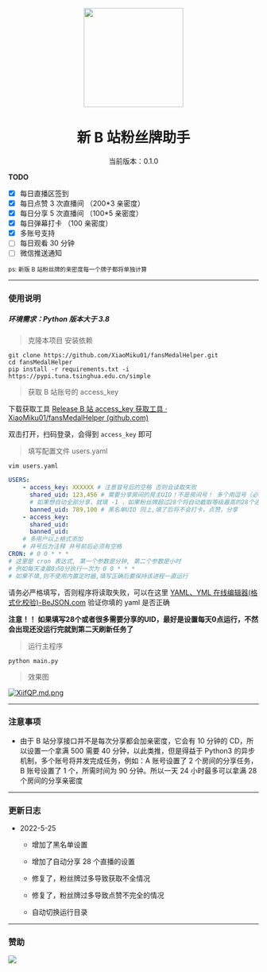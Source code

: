 <p align="center">
  <img src="https://s1.ax1x.com/2022/05/24/XPx1tx.png" width="200" height="200" alt="">
</p>
<div align="center">
<h1> 新 B 站粉丝牌助手
</h1>
<p>当前版本：0.1.0</p>
 </div>

**TODO**

-   [x] 每日直播区签到
-   [x] 每日点赞 3 次直播间 （200\*3 亲密度）
-   [x] 每日分享 5 次直播间 （100\*5 亲密度）
-   [x] 每日弹幕打卡 （100 亲密度）
-   [x] 多账号支持
-   [ ] 每日观看 30 分钟
-   [ ] 微信推送通知

<small>ps: 新版 B 站粉丝牌的亲密度每一个牌子都将单独计算  </small>

---

### 使用说明

##### 环境需求：Python 版本大于 3.8

> 克隆本项目 安装依赖

```shell
git clone https://github.com/XiaoMiku01/fansMedalHelper.git
cd fansMedalHelper
pip install -r requirements.txt -i https://pypi.tuna.tsinghua.edu.cn/simple
```

> 获取 B 站账号的 access_key

下载获取工具 [Release B 站 access_key 获取工具 · XiaoMiku01/fansMedalHelper (github.com)](https://github.com/XiaoMiku01/fansMedalHelper/releases/tag/logintool)

双击打开，扫码登录，会得到 `access_key` 即可

> 填写配置文件 users.yaml

```shell
vim users.yaml
```

```yaml
USERS:
    - access_key: XXXXXX # 注意冒号后的空格 否则会读取失败
      shared_uid: 123,456 # 需要分享房间的房主UID！不是房间号！ 多个用逗号（必须是英文逗号！！）分隔,最多28个
      # 如果想自动全部分享，就填 -1 ，如果粉丝牌超过28个将自动截取等级最高的28个进行分享
      banned_uid: 789,100 # 黑名单UID 同上,填了后将不会打卡，点赞，分享
    - access_key:
      shared_uid:
      banned_uid:
    # 多用户以上格式添加
    # 井号后为注释 井号前后必须有空格
CRON: # 0 0 * * *
# 这里是 cron 表达式, 第一个参数是分钟, 第二个参数是小时
# 例如每天凌晨0点0分执行一次为 0 0 * * *
# 如果不填,则不使用内置定时器,填写正确后要保持该进程一直运行

```

请务必严格填写，否则程序将读取失败，可以在这里 [YAML、YML 在线编辑器(格式化校验)-BeJSON.com](https://www.bejson.com/validators/yaml_editor/) 验证你填的 yaml 是否正确  

**注意！！ 如果填写28个或者很多需要分享的UID，最好是设置每天0点运行，不然会出现还没运行完就到第二天刷新任务了**

> 运行主程序

```shell
python main.py
```

> 效果图

[![XiifQP.md.png](https://s1.ax1x.com/2022/05/24/XiifQP.md.png)](https://imgtu.com/i/XiifQP)

---

### 注意事项

-   由于 B 站分享接口并不是每次分享都会加亲密度，它会有 10 分钟的 CD，所以设置一个拿满 500 需要 40 分钟，以此类推，但是得益于 Python3 的异步机制，多个账号将并发完成任务，例如：A 账号设置了 2 个房间的分享任务，B 账号设置了 1 个，所需时间为 90 分钟。所以一天 24 小时最多可以拿满 28 个房间的分享亲密度

---

### 更新日志

- 2022-5-25

  - 增加了黑名单设置

    

  -   增加了自动分享 28 个直播的设置
  -   修复了，粉丝牌过多导致获取不全情况
  -   修复了，粉丝牌过多导致点赞不完全的情况
  -   自动切换运行目录

---

### 赞助

![](http://i0.hdslb.com/bfs/album/c267037c9513b8e44bc6ec95dbf772ff0439dce6.jpg)
